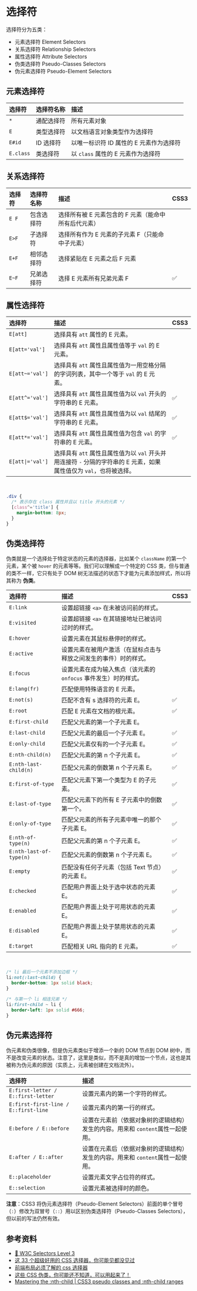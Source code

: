 # 选择符

选择符分为五类：

- 元素选择符 Element Selectors
- 关系选择符 Relationship Selectors
- 属性选择符 Attribute Selectors
- 伪类选择符 Pseudo-Classes Selectors
- 伪元素选择符 Pseudo-Element Selectors

## 元素选择符

| 选择符    | 选择符名称 | 描述                                    |
| :-------- | :--------- | :-------------------------------------- |
| `*`       | 通配选择符 | 所有元素对象                            |
| `E`       | 类型选择符 | 以文档语言对象类型作为选择符            |
| `E#id`    | ID 选择符  | 以唯一标识符 ID 属性的 E 元素作为选择符 |
| `E.class` | 类选择符   | 以 `class` 属性的 E 元素作为选择符      |

## 关系选择符

| 选择符 | 选择符名称 | 描述                                                 | CSS3 |
| :----- | :--------- | :--------------------------------------------------- | :--- |
| `E F`  | 包含选择符 | 选择所有被 E 元素包含的 F 元素（能命中所有后代元素） |      |
| `E>F`  | 子选择符   | 选择所有作为 E 元素的子元素 F（只能命中子元素）      |      |
| `E+F`  | 相邻选择符 | 选择紧贴在 E 元素之后 F 元素                         |      |
| `E~F`  | 兄弟选择符 | 选择 E 元素所有兄弟元素 F                            | ✅    |

## 属性选择符

| 选择符           | 描述                                                                                                               | CSS3 |
| :--------------- | :----------------------------------------------------------------------------------------------------------------- | :--- |
| `E[att]`         | 选择具有 `att` 属性的 E 元素。                                                                                     |      |
| `E[att='val']`   | 选择具有 `att` 属性且属性值等于 `val` 的 E 元素。                                                                  |      |
| `E[att~='val']`  | 选择具有 `att` 属性且属性值为一用空格分隔的字词列表，其中一个等于 `val` 的 E 元素。                                |      |
| `E[att^='val']`  | 选择具有 `att` 属性且属性值为以 `val` 开头的字符串的 E 元素。                                                      | ✅    |
| `E[att$='val']`  | 选择具有 `att` 属性且属性值为以 `val` 结尾的字符串的 E 元素。                                                      | ✅    |
| `E[att*='val']`  | 选择具有 `att` 属性且属性值为包含 `val` 的字符串的 E 元素。                                                        | ✅    |
| `E[att\|='val']` | 选择具有 `att` 属性且属性值为以 `val` 开头并用连接符 `-` 分隔的字符串的 E 元素，如果属性值仅为 `val`，也将被选择。 |      |

<br />

```css
.div {
  /* 表示存在 class 属性并且以 title 开头的元素 */
  [class^='title'] {
    margin-bottom: 8px;
  }
}
```

## 伪类选择符

伪类就是一个选择处于特定状态的元素的选择器，比如某个 `className` 的第一个元素，某个被 `hover` 的元素等等。我们可以理解成一个特定的 CSS 类，但与普通的类不一样，它只有处于 DOM 树无法描述的状态下才能为元素添加样式，所以将其称为 **伪类**。

| 选择符                  | 描述                                                             | CSS3 |
| :---------------------- | :--------------------------------------------------------------- | :--- |
| `E:link`                | 设置超链接 `<a>` 在未被访问前的样式。                            |      |
| `E:visited`             | 设置超链接 `<a>` 在其链接地址已被访问过时的样式。                |      |
| `E:hover`               | 设置元素在其鼠标悬停时的样式。                                   |      |
| `E:active`              | 设置元素在被用户激活（在鼠标点击与释放之间发生的事件）时的样式。 |      |
| `E:focus`               | 设置元素在成为输入焦点（该元素的 `onfocus` 事件发生）时的样式。  |      |
| `E:lang(fr)`            | 匹配使用特殊语言的 E 元素。                                      |      |
| `E:not(s)`              | 匹配不含有 s 选择符的元素 E。                                    | ✅    |
| `E:root`                | 匹配 E 元素在文档的根元素。                                      | ✅    |
| `E:first-child`         | 匹配父元素的第一个子元素 E。                                     |      |
| `E:last-child`          | 匹配父元素的最后一个子元素 E。                                   | ✅    |
| `E:only-child`          | 匹配父元素仅有的一个子元素 E。                                   | ✅    |
| `E:nth-child(n)`        | 匹配父元素的第 n 个子元素 E。                                    | ✅    |
| `E:nth-last-child(n)`   | 匹配父元素的倒数第 n 个子元素 E。                                | ✅    |
| `E:first-of-type`       | 匹配父元素下第一个类型为 E 的子元素。                            | ✅    |
| `E:last-of-type`        | 匹配父元素下的所有 E 子元素中的倒数第一个。                      | ✅    |
| `E:only-of-type`        | 匹配父元素的所有子元素中唯一的那个子元素 E。                     | ✅    |
| `E:nth-of-type(n)`      | 匹配父元素的第 n 个子元素 E。                                    | ✅    |
| `E:nth-last-of-type(n)` | 匹配父元素的倒数第 n 个子元素 E。                                | ✅    |
| `E:empty`               | 匹配没有任何子元素（包括 Text 节点）的元素 E。                   | ✅    |
| `E:checked`             | 匹配用户界面上处于选中状态的元素 E。                             | ✅    |
| `E:enabled`             | 匹配用户界面上处于可用状态的元素 E。                             | ✅    |
| `E:disabled`            | 匹配用户界面上处于禁用状态的元素 E。                             | ✅    |
| `E:target`              | 匹配相关 URL 指向的 E 元素。                                     | ✅    |

<br />

```css
/* li 最后一个元素不添加边框 */
li:not(:last-child) {
  border-bottom: 1px solid black;
}

/* 与第一个 li 相连兄弟 */
li:first-child ~ li {
  border-left: 1px solid #666;
}
```

## 伪元素选择符

伪元素和伪类很像，但是伪元素类似于增添一个新的 DOM 节点到 DOM 树中，而不是改变元素的状态。注意了，这里是类似，而不是真的增加一个节点，这也是其被称为伪元素的原因（实质上，元素被创建在文档流外）。

| 选择符                               | 描述                                                                           |
| :----------------------------------- | :----------------------------------------------------------------------------- |
| `E:first-letter / E::first-letter`   | 设置元素内的第一个字符的样式。                                                 |
| `E:first-first-line / E::first-line` | 设置元素内的第一行的样式。                                                     |
| `E:before / E::before`               | 设置在元素前（依据对象树的逻辑结构）发生的内容。用来和 `content`属性一起使用。 |
| `E:after / E::after`                 | 设置在元素后（依据对象树的逻辑结构）发生的内容。用来和 `content`属性一起使用。 |
| `E::placeholder`                     | 设置元素文字占位符的样式。                                                     |
| `E::selection`                       | 设置元素被选择时的颜色。                                                       |

**注意**：CSS3 将伪元素选择符（Pseudo-Element Selectors）前面的单个冒号（`:`）修改为双冒号（`::`）用以区别伪类选择符（Pseudo-Classes Selectors），但以前的写法仍然有效。

## 参考资料

- [📖 W3C Selectors Level 3](https://www.w3.org/TR/selectors-3/)
- [这 33 个超级好用的 CSS 选择器，你可能见都没见过](https://juejin.im/post/6850037265461149703)
- [前端布局必须了解的 css 选择器](https://juejin.im/post/6844904147414712334)
- [这些 CSS 伪类，你可能还不知道，可以用起来了！](https://juejin.im/post/6844904181304655886)
- [Mastering the :nth-child | CSS3 pseudo classes and :nth-child ranges](http://nthmaster.com/)
